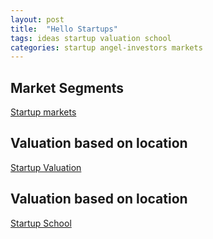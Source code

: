 ```yaml
---
layout: post
title:  "Hello Startups"
tags: ideas startup valuation school
categories: startup angel-investors markets 
---
```


## Market Segments
[Startup markets](https://angel.co/markets)

## Valuation based on location
[Startup Valuation](https://angel.co/valuations)

## Valuation based on location
[Startup School](https://www.startupschool.org/)
